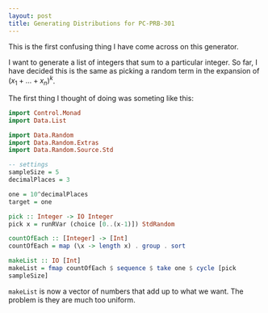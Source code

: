 ```yaml
---
layout: post
title: Generating Distributions for PC-PRB-301
---
```


This is the first confusing thing I have come across on this
generator.

I want to generate a list of integers that sum to a particular
integer. So far, I have decided this is the same as picking a random
term in the expansion of $(x_1 + \dots + x_n)^k$.

The first thing I thought of doing was someting like this:

```haskell
import Control.Monad
import Data.List

import Data.Random
import Data.Random.Extras
import Data.Random.Source.Std

-- settings
sampleSize = 5
decimalPlaces = 3

one = 10^decimalPlaces
target = one

pick :: Integer -> IO Integer
pick x = runRVar (choice [0..(x-1)]) StdRandom

countOfEach :: [Integer] -> [Int]
countOfEach = map (\x -> length x) . group . sort

makeList :: IO [Int]
makeList = fmap countOfEach $ sequence $ take one $ cycle [pick
sampleSize]
```

`makeList` is now a vector of numbers that add up to what we want. The
problem is they are much too uniform.
